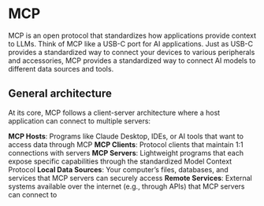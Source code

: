 # MCP

MCP is an open protocol that standardizes how applications provide context to LLMs. Think of MCP like a USB-C port for AI applications. Just as USB-C provides a standardized way to connect your devices to various peripherals and accessories, MCP provides a standardized way to connect AI models to different data sources and tools.

## General architecture
At its core, MCP follows a client-server architecture where a host application can connect to multiple servers:

**MCP Hosts**: Programs like Claude Desktop, IDEs, or AI tools that want to access data through MCP
**MCP Clients**: Protocol clients that maintain 1:1 connections with servers
**MCP Servers**: Lightweight programs that each expose specific capabilities through the standardized Model Context Protocol
**Local Data Sources**: Your computer’s files, databases, and services that MCP servers can securely access
**Remote Services**: External systems available over the internet (e.g., through APIs) that MCP servers can connect to